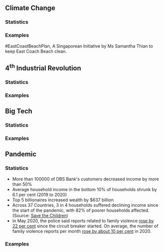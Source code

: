 ## Climate Change
### Statistics
### Examples
#EastCoastBeachPlan, A Singaporean Initiative by Ms Samantha Thian to keep East Coach Beach clean.
## 4<sup>th</sup> Industrial Revolution
### Statistics
### Examples
## Big Tech
### Statistics
### Examples
## Pandemic
### Statistics
- More than 100000 of DBS Bank's customers decreased income by more than 50%
- Average household income in the bottom 10% of households shrunk by 6.1 per cent (2019 to 2020)
- Top 5 billionaires increased wealth by $637 billion
- Across 37 Countries, 3 in 4 households suffered declining income since the start of the pandemic, with 82% of poorer households affected. (Source: [Save the Children](https://urldefense.proofpoint.com/v2/url?u=https-3A__www.savethechildren.org.za_sci-2Dza_files_21_211c29cd-2D81f6-2D479b-2Db8f7-2D13e6d3916b6d.pdf&d=DwMFaQ&c=VWART3hH1Kkv_uOe9JqhCg&r=Xq1Z2JwMsfAnsSNRCGZrkgJqW1n_yblU-2kOIMzayVg&m=LZ8HxCulkVRRAsOnKYKuCyeDa6oDgiexQdcio4yDVDI&s=o9kjs9OAl6XXwV7J1OtkCnraOp5poRBFgZNkn_-M7Qs&e=))
- In May 2020, the police said reports related to family violence [rose by 22 per cent](https://www.channelnewsasia.com/news/singapore/family-violence-domestic-abuse-police-reports-circuit-breaker-12731056) since the circuit breaker started. On average, the number of family violence reports per month [rose by about 10 per cent](https://www.channelnewsasia.com/news/singapore/family-violence-offenders-social-root-causes-scheme-ht-cares-14012408) in 2020.
### Examples